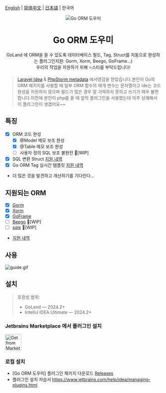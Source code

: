 [English](./README.md) | [简体中文](./README-zh_CN.md) | [日本語](./README-ja_JP.md) | 한국어

<div align="center">
    <img src="./src/main/resources/icons/icon64x64.svg" alt="Go ORM 도우미"/>
    <h1 align="center">Go ORM 도우미</h1>
</div>

<p align="center">GoLand 에 ORM을 쓸 수 있도록 데이터베이스 필드, Tag, Struct를 자동으로 완성하는 플러그인지원: Gorm, Xorm, Beego, GoFrame...)
<br>우리의 작업을 지원하기 위해 ⭐️스타를 부탁드립니다!</p>

> [Laravel Idea](https://plugins.jetbrains.com/plugin/13441-laravel-idea) &
> [PhpStorm metadata](https://www.jetbrains.com/help/phpstorm/ide-advanced-metadata.html) 에서영감을 받았습니다.본인이 Go의 ORM 
> 패키지를 사용할 때 일부 ORM 함수의 매개 변수는 문자열이고 ide는 코드 완성을 지원하지 않으며 필드가 많은 경우 잘 기억하지 못하고 쓰기가 매우 불편합니다.이전에 
> 본인이 php를 쓸 때 앞의 플러그인을 사용했는데 아주 상쾌해서 이 플러그인이 생겼어요~~

## 특징

- [x] ORM 코드 완성
    - [x] @Model 메모 보조 완성
    - [x] @Table 메모 보조 완성
    - [ ] 사용자 정의 SQL 보조 불완전 🚧[WIP]
- [x] SQL 변환 Struct [지원 내역](./SUPPORTED.md#supported-sql-to-struct-conversion)
- [x] Go ORM Tag 실시간 템플릿 [지원 내역](./SUPPORTED.md#supported-orm-tags-live-template)
- 더 많은 것을 발견하고 개선하기를 기다린다...

## 지원되는 ORM

- [x] [Gorm](https://github.com/go-gorm/gorm)
- [x] [Xorm](https://gitea.com/xorm/xorm)
- [x] [GoFrame](https://github.com/gogf/gf)
- [ ] [Beego](https://github.com/beego/beego) 🚧[WIP]
- [ ] [sqlx](https://github.com/jmoiron/sqlx) 🚧[WIP]
- [지원 내역](./SUPPORTED.md)

## 사용

![guide.gif](assets%2Fguide.gif)

## 설치

> 호환성 범위:
> - GoLand — 2024.2+
> - IntelliJ IDEA Ultimate — 2024.2+

### Jetbrains Marketplace 에서 플러그인 설치

<a href="https://plugins.jetbrains.com/plugin/22173-go-orm-helper" target="_blank">
    <img src="./assets/installation_button.svg" height="52" alt="Get from Marketplace" title="Get from Marketplace">
</a>

### 로컬 설치

- [Go ORM 도우미] 플러그인 패키지 다운로드 [Releases](https://github.com/maiqingqiang/go-orm-helper/releases)
- 플러그인 설치 자습서 https://www.jetbrains.com/help/idea/managing-plugins.html